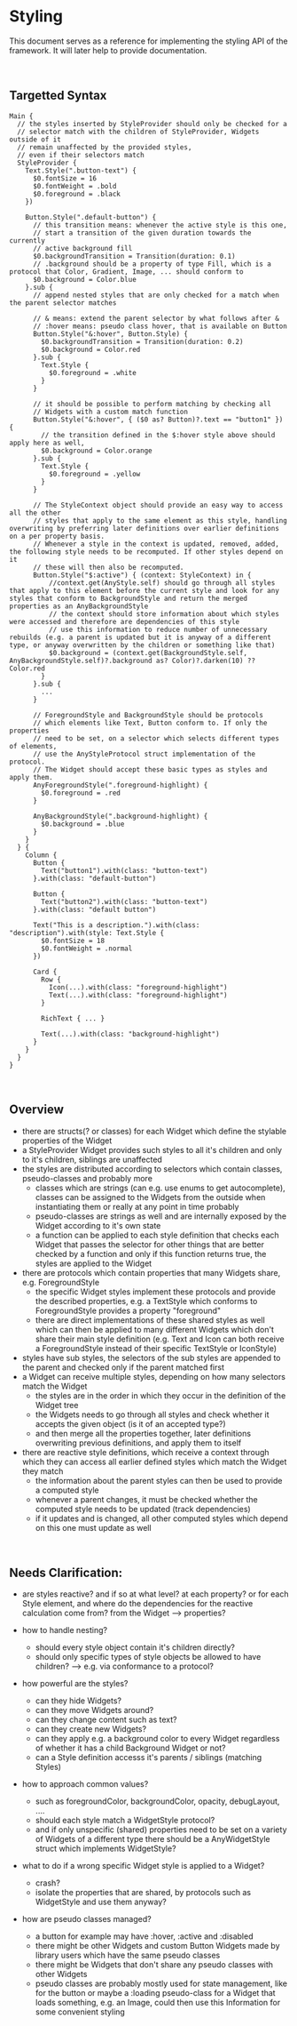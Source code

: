 # Styling

This document serves as a reference for implementing the styling API of the framework. It will later help to provide documentation.

<br>

## Targetted Syntax

    Main {
      // the styles inserted by StyleProvider should only be checked for a
      // selector match with the children of StyleProvider, Widgets outside of it
      // remain unaffected by the provided styles,
      // even if their selectors match
      StyleProvider {
        Text.Style(".button-text") {
          $0.fontSize = 16
          $0.fontWeight = .bold
          $0.foreground = .black
        })

        Button.Style(".default-button") {
          // this transition means: whenever the active style is this one,
          // start a transition of the given duration towards the currently
          // active background fill
          $0.backgroundTransition = Transition(duration: 0.1)
          // .background should be a property of type Fill, which is a protocol that Color, Gradient, Image, ... should conform to
          $0.background = Color.blue
        }.sub {
          // append nested styles that are only checked for a match when the parent selector matches

          // & means: extend the parent selector by what follows after &
          // :hover means: pseudo class hover, that is available on Button
          Button.Style("&:hover", Button.Style) {
            $0.backgroundTransition = Transition(duration: 0.2)
            $0.background = Color.red
          }.sub {
            Text.Style {
              $0.foreground = .white
            }
          }

          // it should be possible to perform matching by checking all
          // Widgets with a custom match function
          Button.Style("&:hover", { ($0 as? Button)?.text == "button1" }) {
            // the transition defined in the $:hover style above should apply here as well,
            $0.background = Color.orange
          }.sub {
            Text.Style {
              $0.foreground = .yellow
            }
          }

          // The StyleContext object should provide an easy way to access all the other
          // styles that apply to the same element as this style, handling overwriting by preferring later definitions over earlier definitions on a per property basis.
          // Whenever a style in the context is updated, removed, added, the following style needs to be recomputed. If other styles depend on it
          // these will then also be recomputed.
          Button.Style("$:active") { (context: StyleContext) in {
              //context.get(AnyStyle.self) should go through all styles that apply to this element before the current style and look for any styles that conform to BackgroundStyle and return the merged properties as an AnyBackgroundStyle 
              // the context should store information about which styles were accessed and therefore are dependencies of this style
              // use this information to reduce number of unnecessary rebuilds (e.g. a parent is updated but it is anyway of a different type, or anyway overwritten by the children or something like that)
              $0.background = (context.get(BackgroundStyle.self, AnyBackgroundStyle.self)?.background as? Color)?.darken(10) ?? Color.red
            }
          }.sub {
            ...
          }

          // ForegroundStyle and BackgroundStyle should be protocols
          // which elements like Text, Button conform to. If only the properties
          // need to be set, on a selector which selects different types of elements, 
          // use the AnyStyleProtocol struct implementation of the protocol.
          // The Widget should accept these basic types as styles and apply them.
          AnyForegroundStyle(".foreground-highlight) {
            $0.foreground = .red
          }

          AnyBackgroundStyle(".background-highlight) {
            $0.background = .blue
          }
        }
      } {
        Column {
          Button {
            Text("button1").with(class: "button-text")
          }.with(class: "default-button")

          Button {
            Text("button2").with(class: "button-text")
          }.with(class: "default button")

          Text("This is a description.").with(class: "description").with(style: Text.Style {
            $0.fontSize = 18
            $0.fontWeight = .normal
          })

          Card {
            Row {
              Icon(...).with(class: "foreground-highlight")
              Text(...).with(class: "foreground-highlight")
            }

            RichText { ... }

            Text(...).with(class: "background-highlight")            
          }
        }
      }
    }

<br>

## Overview

- there are structs(? or classes) for each Widget which define the stylable properties of the Widget
- a StyleProvider Widget provides such styles to all it's children and only to it's children, siblings are unaffected
- the styles are distributed according to selectors which contain classes, pseudo-classes and probably more
  - classes which are strings (can e.g. use enums to get autocomplete), classes can be assigned to the Widgets from the outside when instantiating them or really at any point in time probably
  - pseudo-classes are strings as well and are internally exposed by the Widget according to it's own state
  - a function can be applied to each style definition that checks each Widget that passes the selector for other things that are better checked by a function and only if this function returns true, the styles are applied to the Widget
- there are protocols which contain properties that many Widgets share, e.g. ForegroundStyle
  - the specific Widget styles implement these protocols and provide the described properties, e.g. a TextStyle which conforms to ForegroundStyle provides a property "foreground"
  - there are direct implementations of these shared styles as well which can then be applied to many different Widgets which don't share their main style definition (e.g. Text and Icon can both receive a ForegroundStyle instead of their specific TextStyle or IconStyle)
- styles have sub styles, the selectors of the sub styles are appended to the parent and checked only if the parent matched first
- a Widget can receive multiple styles, depending on how many selectors match the Widget
  - the styles are in the order in which they occur in the definition of the Widget tree
  - the Widgets needs to go through all styles and check whether it accepts the given object (is it of an accepted type?)
  - and then merge all the properties together, later definitions overwriting previous definitions, and apply them to itself
- there are reactive style definitions, which receive a context through which they can access all earlier defined styles which match the Widget they match
  - the information about the parent styles can then be used to provide a computed style
  - whenever a parent changes, it must be checked whether the computed style needs to be updated (track dependencies)
  - if it updates and is changed, all other computed styles which depend on this one must update as well

<br>

## Needs Clarification:

- are styles reactive? and if so at what level? at each property? or for each Style element, and where do the dependencies for the reactive calculation come from? from the Widget --> properties?

- how to handle nesting? 
  - should every style object contain it's children directly?
  - should only specific types of style objects be allowed to have children? --> e.g. via conformance to a protocol?

- how powerful are the styles?
  - can they hide Widgets?
  - can they move Widgets around?
  - can they change content such as text?
  - can they create new Widgets?
  - can they apply e.g. a background color to every Widget regardless of whether
  it has a child Background Widget or not?
  - can a Style definition accesss it's parents / siblings (matching Styles)

- how to approach common values?
  - such as foregroundColor, backgroundColor, opacity, debugLayout, ....
  - should each style match a WidgetStyle protocol?
  - and if only unspecific (shared) properties need to be set on a variety of
  Widgets of a different type there should be a AnyWidgetStyle struct which implements WidgetStyle?

- what to do if a wrong specific Widget style is applied to a Widget?
  - crash?
  - isolate the properties that are shared, by protocols such as WidgetStyle and use them anyway?

- how are pseudo classes managed?
  - a button for example may have :hover, :active and :disabled
  - there might be other Widgets and custom Button Widgets made by library users which
  have the same pseudo classes
  - there might be Widgets that don't share any pseudo classes with other Widgets
  - pseudo classes are probably mostly used for state management, like for the button or maybe a :loading pseudo-class for a Widget that loads something, e.g. an Image, could then use this Information for some convenient styling